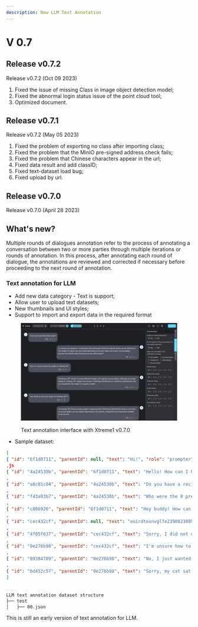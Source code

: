 ```yaml
---
description: New LLM Text Annotation
---
```


# V 0.7

## Release v0.7.2

Release v0.7.2 (Oct 09 2023)

1. Fixed the issue of missing Class in image object detection model;
2. Fixed the abnormal login status issue of the point cloud tool;
3. Optimized document.

## Release v0.7.1

Release v0.7.2 (May 05 2023)

1. Fixed the problem of exporting no class after importing class;
2. Fixed the problem that the MinIO pre-signed address check fails;
3. Fixed the problem that Chinese characters appear in the url;
4. Fixed data result and add classID;
5. Fixed text-dataset load bug;
6. Fixed upload by url.

## Release v0.7.0

Release v0.7.0 (April 28 2023)

## What's new?

Multiple rounds of dialogues annotation refer to the process of annotating a conversation between two or more parties through multiple iterations or rounds of annotation. In this process, after annotating each round of dialogue, the annotations are reviewed and corrected if necessary before proceeding to the next round of annotation.

### **Text annotation for LLM**

* Add new data category - Text is support;
* Allow user to upload text datasets;
* New thumbnails and UI styles;
* Support to import and export data in the required format

<figure><img src="../.gitbook/assets/0.7.png" alt=""><figcaption><p>Text annotation interface with Xtreme1 v0.7.0</p></figcaption></figure>

* Sample dataset:&#x20;

```json
[
{ "id": "6f1d0711", "parentId": null, "text": "Hi!", "role": "prompter" }
,js
{ "id": "4a24530b", "parentId": "6f1d0711", "text": "Hello! How can I help you?", "role": "assistant" }
,
{ "id": "a8c01c04", "parentId": "4a24530b", "text": "Do you have a recipe for potato soup?", "role": "prompter"   }
,
{ "id": "f43a93b7", "parentId": "4a24530b", "text": "Who were the 8 presidents before George Washington?", "role": "prompter" }
,
{ "id": "c886920", "parentId": "6f1d0711", "text": "Hey buddy! How can I serve you?", "role": "assistant" }
,
{ "id": "cec432cf", "parentId": null, "text": "euirdteunvglfe23908230892309832098 AAAAAAAA", "role": "prompter" }
,
{ "id": "4f85f637", "parentId": "cec432cf", "text": "Sorry, I did not understand your request and it is unclear to me what you want me to do. Could you describe it in a different way?", "role": "assistant" }
,
{ "id": "0e276b98", "parentId": "cec432cf", "text": "I'm unsure how to interpret this. Is it a riddle?", "role": "assistant" }
,
{ "id": "89384709", "parentId": "0e276b98", "text": "No, I just wanted to see how you reply when I type random characters. Can you tell me who invented Wikipedia?", "role": "prompter" }
,
{ "id": "6d452c57", "parentId": "0e276b98", "text": "Sorry, my cat sat on my keyboard. Can you print a cat in ASCII art?", "role": "prompter" }
]
  
```

```
LLM text annotation dataset structure
├── test
│   ├── 00.json
```

This is still an early version of text annotation for LLM.
